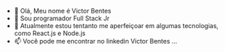 - 👋 Olá, Meu nome é Victor Bentes
- 👀 Sou programador Full Stack Jr  
- 🌱 Atualmente estou tentanto me aperfeiçoar em algumas tecnologias, como React.js e Node.js
- 📫 Você pode me encontrar no linkedin Victor Bentes ...

<!---
Victorfbo21/Victorfbo21 is a ✨ special ✨ repository because its `README.md` (this file) appears on your GitHub profile.
You can click the Preview link to take a look at your changes.
--->
